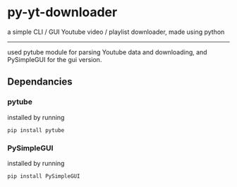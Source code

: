 # py-yt-downloader

a simple CLI / GUI Youtube video / playlist downloader, made using python

---

used pytube module for parsing Youtube data and downloading, and PySimpleGUI for the gui version.

## Dependancies

### pytube

installed by running

```
pip install pytube
```

### PySimpleGUI

installed by running

```
pip install PySimpleGUI
```
